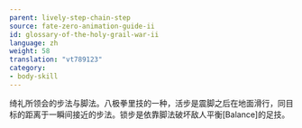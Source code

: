 ```yaml
---
parent: lively-step-chain-step
source: fate-zero-animation-guide-ii
id: glossary-of-the-holy-grail-war-ii
language: zh
weight: 58
translation: "vt789123"
category:
- body-skill
---
```


绮礼所领会的步法与脚法。八极拳里技的一种，活步是震脚之后在地面滑行，同目标的距离于一瞬间接近的步法。锁步是依靠脚法破坏敌人平衡[Balance]的足技。
